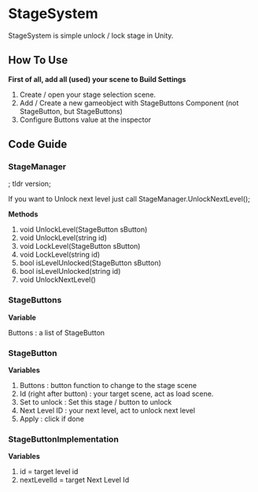 # StageSystem

StageSystem is simple unlock / lock stage in Unity.

## How To Use

**First of all, add all (used) your scene to Build Settings**

1. Create / open your stage selection scene.
2. Add / Create a new gameobject with StageButtons Component (not StageButton, but StageButtons)
3. Configure Buttons value at the inspector

## Code Guide

### StageManager

; tldr version;

If you want to Unlock next level just call StageManager.UnlockNextLevel();

**Methods**

1. void UnlockLevel(StageButton sButton)
2. void UnlockLevel(string id)
3. void LockLevel(StageButton sButton)
4. void LockLevel(string id)
5. bool isLevelUnlocked(StageButton sButton)
6. bool isLevelUnlocked(string id)
7. void UnlockNextLevel()

### StageButtons

**Variable**

Buttons : a list of StageButton

### StageButton

**Variables**

1. Buttons : button function to change to the stage scene
2. Id (right after button) : your target scene, act as load scene.
3. Set to unlock : Set this stage / button to unlock
4. Next Level ID : your next level, act to unlock next level
5. Apply : click if done

### StageButtonImplementation

**Variables**

1. id = target level id
2. nextLevelId = target Next Level Id

